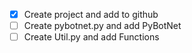 - [x] Create project and add to github 
- [ ] Create pybotnet.py and add PyBotNet
- [ ] Create Util.py and add Functions
